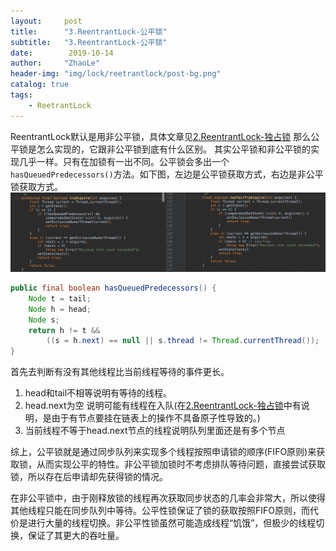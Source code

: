 ```yaml
---
layout:     post
title:      "3.ReentrantLock-公平锁"
subtitle:   "3.ReentrantLock-公平锁"
date:        2019-10-14
author:     "ZhaoLe"
header-img: "img/lock/reetrantlock/post-bg.png"
catalog: true
tags:
    - ReetrantLock
---
```


ReentrantLock默认是用非公平锁，具体文章见[2.ReentrantLock-独占锁](http://jinlipool.com/2019/10/14/reetrantlock_lock2/)
那么公平锁是怎么实现的，它跟非公平锁到底有什么区别。
其实公平锁和非公平锁的实现几乎一样。只有在加锁有一出不同。公平锁会多出一个`hasQueuedPredecessors()`方法。如下图，左边是公平锁获取方式，右边是非公平锁获取方式。
![dd1c6b8ee22bff9043e9072e33f48892](/img/lock/reetrantlock/reentrantlock-code.png)

```java
public final boolean hasQueuedPredecessors() {
    Node t = tail; 
    Node h = head;
    Node s;
    return h != t &&
        ((s = h.next) == null || s.thread != Thread.currentThread());
}
```
首先去判断有没有其他线程比当前线程等待的事件更长。
 1. head和tail不相等说明有等待的线程。
 2. head.next为空 说明可能有线程在入队(在[2.ReentrantLock-独占锁](http://jinlipool.com/2019/10/14/reetrantlock_lock2/)中有说明，是由于有节点要挂在链表上的操作不具备原子性导致的。)
 3. 当前线程不等于head.next节点的线程说明队列里面还是有多个节点


综上，公平锁就是通过同步队列来实现多个线程按照申请锁的顺序(FIFO原则)来获取锁，从而实现公平的特性。非公平锁加锁时不考虑排队等待问题，直接尝试获取锁，所以存在后申请却先获得锁的情况。

在非公平锁中，由于刚释放锁的线程再次获取同步状态的几率会非常大，所以使得其他线程只能在同步队列中等待。公平性锁保证了锁的获取按照FIFO原则，而代价是进行大量的线程切换。非公平性锁虽然可能造成线程“饥饿”，但极少的线程切换，保证了其更大的吞吐量。